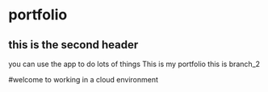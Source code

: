 # portfolio
## this is the second header
you can use the app to do lots of things
This is my portfolio
this is branch_2

#welcome to working in a cloud environment


